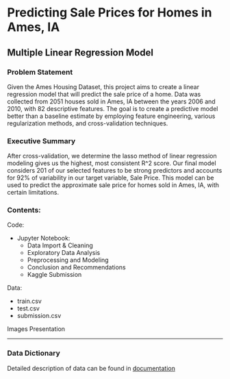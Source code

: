 # Predicting Sale Prices for Homes in Ames, IA
## Multiple Linear Regression Model

### Problem Statement

Given the Ames Housing Dataset, this project aims to create a linear regression model that will predict the sale price of a home. Data was collected from 2051 houses sold in Ames, IA between the years 2006 and 2010, with 82 descriptive features. The goal is to create a predictive model better than a baseline estimate by employing feature engineering, various regularization methods, and cross-validation techniques. 

### Executive Summary

After cross-validation, we determine the lasso method of linear regression modeling gives us the highest, most consistent R^2 score. Our final model considers 201 of our selected features to be strong predictors and accounts for 92% of variability in our target variable, Sale Price. This model can be used to predict the approximate sale price for homes sold in Ames, IA, with certain limitations. 

### Contents:  

Code:
 - Jupyter Notebook:
     - Data Import & Cleaning
     - Exploratory Data Analysis
     - Preprocessing and Modeling
     - Conclusion and Recommendations
     - Kaggle Submission

Data: 
 - train.csv
 - test.csv
 - submission.csv

Images
Presentation

--------------------


### Data Dictionary
Detailed description of data can be found in [documentation](http://jse.amstat.org/v19n3/decock/DataDocumentation.txt)


